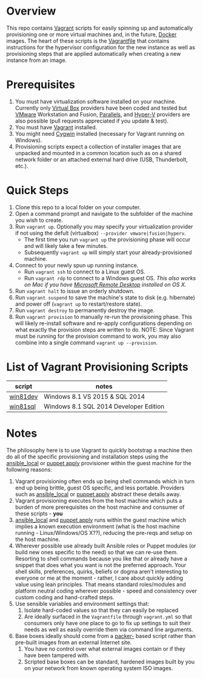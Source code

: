 # Overview

This repo contains [Vagrant](https://www.vagrantup.com/) scripts for easily spinning up and automatically provisioning one or more virtual machines and, in the future, [Docker](https://www.docker.com/) images. The heart of these scripts is the [Vagrantfile](https://www.vagrantup.com/docs/vagrantfile/) that contains instructions for the hypervisor configuration for the new instance as well as provisioning steps that are applied automatically when creating a new instance from an image.

# Prerequisites

1. You must have virtualization software installed on your machine. Currently only [Virtual Box](https://www.vagrantup.com/docs/virtualbox/) providers have been coded and tested but [VMware](https://www.vagrantup.com/docs/vmware/) Workstation and Fusion, [Parallels](http://parallels.github.io/vagrant-parallels/docs/), and [Hyper-V](https://www.vagrantup.com/docs/vmware/) providers are also possible (pull requests appreciated if you update & test).
1. You must have [Vagrant](https://www.vagrantup.com/downloads.html) installed.
1. You might need [Cygwin](https://www.cygwin.com/) installed (necessary for Vagrant running on Windows).
1. Provisioning scripts expect a collection of installer images that are unpacked and mounted in a common location such as on a shared network folder or an attached external hard drive (USB, Thunderbolt, etc.).


# Quick Steps

1. Clone this repo to a local folder on your computer.
1. Open a command prompt and navigate to the subfolder of the machine you wish to create.
1. Run `vagrant up`. Optionally you may specify your virtualization provider if not using the defult (virtualbox) `--provider vmware|fusion|hyperv`.
    * The first time you run `vagrant up` the provisioning phase will occur and will likely take a few minutes.
    * Subsequently `vagrant up` will simply start your already-provisioned machine.
1. Connect to your newly spun up running instance.
    * Run `vagrant ssh` to connect to a Linux guest OS.
    * Run `vagrant rdp` to connect to a Windows guest OS. *This also works on Mac if you have [Microsoft Remote Desktop](https://itunes.apple.com/us/app/microsoft-remote-desktop/id715768417?mt=12) installed on OS X.*
1. Run `vagrant halt` to issue an orderly shutdown.
1. Run `vagrant suspend` to save the machine's state to disk (e.g. hibernate) and power off (`vagrant up` to restart/restore state).
1. Run `vagrant destroy` to permanently destroy the image.
1. Run `vagrant provision` to manually re-run the provisioning phase. This will likely re-install software and re-apply configurations depending on what exactly the provision steps are written to do. NOTE: Since Vagrant must be running for the provision command to work, you may also combine into a single command `vagrant up --provision`.


# List of Vagrant Provisioning Scripts

| script | notes |
| ----   | ----- |
| [win81dev](win81dev/README.md) | Windows 8.1 VS 2015 & SQL 2014 |
| [win81sql](win81sql/README.md) | Windows 8.1 SQL 2014 Developer Edition |


# Notes

The philosophy here is to use Vagrant to quickly bootstrap a machine then do all of the specific provisioning and installation steps using the [ansible_local](https://www.vagrantup.com/docs/provisioning/ansible_local.html) or [puppet apply](https://docs.puppetlabs.com/puppet/latest/reference/services_apply.html) provisioner within the guest machine for the following reasons:

1. Vagrant provisioning often ends up being shell commands which in turn end up being brittle, guest OS specific, and less portable. Providers such as [ansible_local](https://www.vagrantup.com/docs/provisioning/ansible_local.html) or [puppet apply](https://docs.puppetlabs.com/puppet/latest/reference/services_apply.html) abstract these details away.
1. Vagrant provisioning executes from the host machine which puts a burden of more prerequisites on the host machine and consumer of these scripts - **you**
1. [ansible_local](https://www.vagrantup.com/docs/provisioning/ansible_local.html) and [puppet apply](https://docs.puppetlabs.com/puppet/latest/reference/services_apply.html) runs within the guest machine which implies a known execution environment (what is the host machine running - Linux/Windows/OS X??), reducing the pre-reqs and setup on the host machine.
1. Wherever possible use already built Ansible roles or Puppet modules (or build new ones specific to the need) so that we can re-use them. Resorting to shell commands because you like that or already have a snippet that does what you want is not the preferred approach. Your shell skills, preferences, quirks, beliefs or dogma aren't interesting to everyone or me at the moment - rather, I care about quickly adding value using lean principles. That means standard roles/modules and platform neutral coding wherever possible - speed and consistency over custom coding and hand-crafted steps.
1. Use sensible variables and environment settings that:
   1. Isolate hard-coded values so that they can easily be replaced
   1. Are ideally surfaced in the `Vagrantfile` through `vagrant.yml` so that consumers only have one place to go to fix up settings to suit their needs as well as easily override them via command line arguments.
1. Base boxes ideally should come from a [packer-](https://www.packer.io/) based script rather than pre-built images from an external Internet site.
   1. You have no control over what external images contain or if they have been tampered with.
   1. Scripted base boxes can be standard, hardened images built by you on your network from known operating system ISO images.
